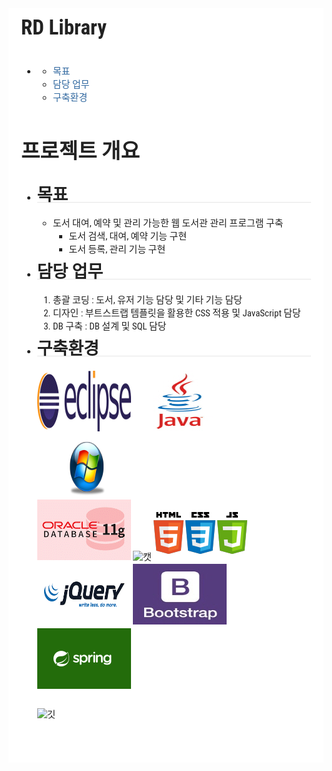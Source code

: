 <div style="font-family: 'Lucida Grande', 'Segoe UI', 'Apple SD Gothic Neo', 'Malgun Gothic', 'Lucida Sans Unicode', Helvetica, Arial, sans-serif; font-size: 0.9em; overflow-x: hidden; overflow-y: auto; margin: 0px !important; padding: 5px 20px 26px !important; background-color: rgb(255, 255, 255);font-family: 'Hiragino Sans GB', 'Microsoft YaHei', STHeiti, SimSun, 'Lucida Grande', 'Lucida Sans Unicode', 'Lucida Sans', 'Segoe UI', AppleSDGothicNeo-Medium, 'Malgun Gothic', Verdana, Tahoma, sans-serif; padding: 20px;padding: 20px; color: rgb(34, 34, 34); font-size: 15px; font-family: 'Roboto Condensed', Tauri, 'Hiragino Sans GB', 'Microsoft YaHei', STHeiti, SimSun, 'Lucida Grande', 'Lucida Sans Unicode', 'Lucida Sans', 'Segoe UI', AppleSDGothicNeo-Medium, 'Malgun Gothic', Verdana, Tahoma, sans-serif; line-height: 1.6; -webkit-font-smoothing: antialiased; background: rgb(255, 255, 255);"><h1 id="rd-library" style="clear: both;font-size: 2.2em; font-weight: bold; margin: 1.5em 0px 1em;margin-top: 0px;"><a name="rd-library" href="#rd-library" style="text-decoration: none; vertical-align: baseline;color: rgb(50, 105, 160);"></a>RD Library</h1><p style="undefined; margin: 0px !important;margin-top: 0px;margin: 1em 0px; word-wrap: break-word;"></p><ul>
<li style="display: list-item; line-height: 1.4em;"><ul>
<li style="display: list-item; line-height: 1.4em;"><span class="title">
<a href="#목표" title="목표" style="text-decoration: none; vertical-align: baseline;color: rgb(50, 105, 160);">목표</a>
</span>
<!--span class="number">
0
</span-->
</li>
<li style="display: list-item; line-height: 1.4em;"><span class="title">
<a href="#담당-업무" title="담당 업무" style="text-decoration: none; vertical-align: baseline;color: rgb(50, 105, 160);">담당 업무</a>
</span>
<!--span class="number">
1
</span-->
</li>
<li style="display: list-item; line-height: 1.4em;"><span class="title">
<a href="#구축환경" title="구축환경" style="text-decoration: none; vertical-align: baseline;color: rgb(50, 105, 160);">구축환경</a>
</span>
<!--span class="number">
2
</span-->
</li>
</ul>
</li>

</ul>
<p style="margin: 1em 0px; word-wrap: break-word;"></p><h1 id="프로젝트-개요" style="clear: both;font-size: 2.2em; font-weight: bold; margin: 1.5em 0px 1em;"><a name="프로젝트-개요" href="#프로젝트-개요" style="text-decoration: none; vertical-align: baseline;color: rgb(50, 105, 160);"></a>프로젝트 개요</h1><ul>
<li style="display: list-item; line-height: 1.4em;"><h2 id="목표" style="clear: both;font-size: 1.8em; font-weight: bold; margin: 1.275em 0px 0.85em;margin-top: 0px;border-bottom-width: 1px; border-bottom-style: solid; border-bottom-color: rgb(230, 230, 230);"><a name="목표" href="#목표" style="text-decoration: none; vertical-align: baseline;color: rgb(50, 105, 160);"></a>목표</h2>
<ul>
<li style="display: list-item; line-height: 1.4em;">도서 대여, 예약 및 관리 가능한 웹 도서관 관리 프로그램 구축<ul>
<li style="display: list-item; line-height: 1.4em;">도서 검색, 대여, 예약 기능 구현</li><li style="display: list-item; line-height: 1.4em;">도서 등록, 관리 기능 구현</li></ul>
</li></ul>
</li></ul><ul>
<li style="display: list-item; line-height: 1.4em;"><h2 id="담당-업무" style="clear: both;font-size: 1.8em; font-weight: bold; margin: 1.275em 0px 0.85em;margin-top: 0px;border-bottom-width: 1px; border-bottom-style: solid; border-bottom-color: rgb(230, 230, 230);"><a name="담당-업무" href="#담당-업무" style="text-decoration: none; vertical-align: baseline;color: rgb(50, 105, 160);"></a>담당 업무</h2>
<ol style="list-style-type: decimal;">
<li style="display: list-item; line-height: 1.4em;">총괄 코딩 : 도서, 유저 기능 담당 및 기타 기능 담당</li><li style="display: list-item; line-height: 1.4em;">디자인 : 부트스트랩 템플릿을 활용한 CSS 적용 및 JavaScript 담당</li><li style="display: list-item; line-height: 1.4em;">DB 구축 : DB 설계 및 SQL 담당</li></ol>
</li></ul><ul>
<li style="display: list-item; line-height: 1.4em;"><h2 id="구축환경" style="clear: both;font-size: 1.8em; font-weight: bold; margin: 1.275em 0px 0.85em;margin-top: 0px;border-bottom-width: 1px; border-bottom-style: solid; border-bottom-color: rgb(230, 230, 230);"><a name="구축환경" href="#구축환경" style="text-decoration: none; vertical-align: baseline;color: rgb(50, 105, 160);"></a>구축환경</h2>
<img src="/imgs/이클립스.png" alt="이클립스" style="max-width: 100%;"> <img src="/imgs/자바.jpg" alt="자바" style="max-width: 100%;">  <img src="/imgs/윈도우.png" alt="윈도우" style="max-width: 100%;"><br style="clear: both;"><img src="/imgs/오라클.png" alt="오라클" style="max-width: 100%;"> <img src="/imgs/캣.png" alt="캣" style="max-width: 100%;"> <img src="/imgs/html.png" alt="html" style="max-width: 100%;"><br style="clear: both;"><img src="/imgs/제이쿼리.png" alt="제이쿼리" style="max-width: 100%;"> <img src="/imgs/부트.jpg" alt="부트" style="max-width: 100%;"> <img src="/imgs/프링이.png" alt="프링이" style="max-width: 100%;"><br style="clear: both;"><img src="/imgs/깃.png" alt="깃" style="margin: 25px 0px; width: 100px; height: 100px; background: url(file:///C:/Users/65/AppData/Local/Temp/nw1560_31128/img/ajax.gif) 50% 50% no-repeat rgb(255, 255, 255);max-width: 100%;"></li></ul></div>
